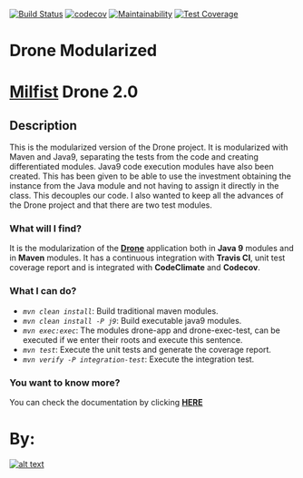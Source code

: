 [![Build Status](https://travis-ci.org/Milfist/Drone-Modularized.svg?branch=master)](https://travis-ci.org/Milfist/Drone-Modularized) [![codecov](https://codecov.io/gh/Milfist/Drone-Modularized/branch/master/graph/badge.svg)](https://codecov.io/gh/Milfist/Drone-Modularized) [![Maintainability](https://api.codeclimate.com/v1/badges/03cf7edeeb4ee44fa5a2/maintainability)](https://codeclimate.com/github/Milfist/Drone-Modularized/maintainability) [![Test Coverage](https://api.codeclimate.com/v1/badges/03cf7edeeb4ee44fa5a2/test_coverage)](https://codeclimate.com/github/Milfist/Drone-Modularized/test_coverage)

# Drone Modularized

# [Milfist][0] Drone 2.0

## Description
This is the modularized version of the Drone project. It is modularized with Maven and Java9, separating the tests from the code and creating differentiated modules. Java9 code execution modules have also been created. This has been given to be able to use the investment obtaining the instance from the Java module and not having to assign it directly in the class. This decouples our code.
I also wanted to keep all the advances of the Drone project and that there are two test modules.

### What will I find?

It is the modularization of the **[Drone][1]** application both in **Java 9** modules and in **Maven** modules. It has a continuous integration with **Travis CI**, unit test coverage report and is integrated with **CodeClimate** and **Codecov**.

### What I can do?

* <code>*mvn clean install*</code>: Build traditional maven modules.
* <code>*mvn clean install -P j9*</code>: Build executable java9 modules.
* <code>*mvn exec:exec*</code>: The modules drone-app and drone-exec-test, can be executed if we enter their roots and execute this sentence.
* <code>*mvn test*</code>: Execute the unit tests and generate the coverage report.
* <code>*mvn verify -P integration-test*</code>: Execute the integration test.

### You want to know more?

You can check the documentation by clicking [**HERE**][1]


# By:

[![alt text](https://github.com/Milfist/Docs/blob/master/milfist.JPG)][1]

[0]: https://github.com/Milfist/
[1]: https://milfist.github.io/Drone
